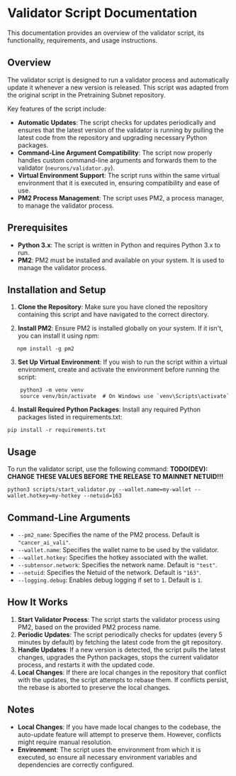 # Validator Script Documentation

This documentation provides an overview of the validator script, its functionality, requirements, and usage instructions.

## Overview

The validator script is designed to run a validator process and automatically update it whenever a new version is released. This script was adapted from the original script in the Pretraining Subnet repository.

Key features of the script include:
- **Automatic Updates**: The script checks for updates periodically and ensures that the latest version of the validator is running by pulling the latest code from the repository and upgrading necessary Python packages.
- **Command-Line Argument Compatibility**: The script now properly handles custom command-line arguments and forwards them to the validator (`neurons/validator.py`).
- **Virtual Environment Support**: The script runs within the same virtual environment that it is executed in, ensuring compatibility and ease of use.
- **PM2 Process Management**: The script uses PM2, a process manager, to manage the validator process.

## Prerequisites

- **Python 3.x**: The script is written in Python and requires Python 3.x to run.
- **PM2**: PM2 must be installed and available on your system. It is used to manage the validator process.

## Installation and Setup

1. **Clone the Repository**: Make sure you have cloned the repository containing this script and have navigated to the correct directory.

2. **Install PM2**: Ensure PM2 is installed globally on your system. If it isn't, you can install it using npm:

```
   npm install -g pm2
```

3. **Set Up Virtual Environment**: If you wish to run the script within a virtual environment, create and activate the environment before running the script:
```
    python3 -m venv venv
    source venv/bin/activate  # On Windows use `venv\Scripts\activate`
```

4. **Install Required Python Packages**: Install any required Python packages listed in requirements.txt:
```
pip install -r requirements.txt
```


## Usage
To run the validator script, use the following command:
**TODO(DEV): CHANGE THESE VALUES BEFORE THE RELEASE TO MAINNET NETUID!!!**

```
python3 scripts/start_validator.py --wallet.name=my-wallet --wallet.hotkey=my-hotkey --netuid=163

```

## Command-Line Arguments

- `--pm2_name`: Specifies the name of the PM2 process. Default is `"cancer_ai_vali"`.
- `--wallet.name`: Specifies the wallet name to be used by the validator.
- `--wallet.hotkey`: Specifies the hotkey associated with the wallet.
- `--subtensor.network`: Specifies the network name. Default is `"test"`.
- `--netuid`: Specifies the Netuid of the network. Default is `"163"`.
- `--logging.debug`: Enables debug logging if set to `1`. Default is `1`.


## How It Works

1. **Start Validator Process**: The script starts the validator process using PM2, based on the provided PM2 process name.
2. **Periodic Updates**: The script periodically checks for updates (every 5 minutes by default) by fetching the latest code from the git repository.
3. **Handle Updates**: If a new version is detected, the script pulls the latest changes, upgrades the Python packages, stops the current validator process, and restarts it with the updated code.
4. **Local Changes**: If there are local changes in the repository that conflict with the updates, the script attempts to rebase them. If conflicts persist, the rebase is aborted to preserve the local changes.

## Notes

- **Local Changes**: If you have made local changes to the codebase, the auto-update feature will attempt to preserve them. However, conflicts might require manual resolution.
- **Environment**: The script uses the environment from which it is executed, so ensure all necessary environment variables and dependencies are correctly configured.
